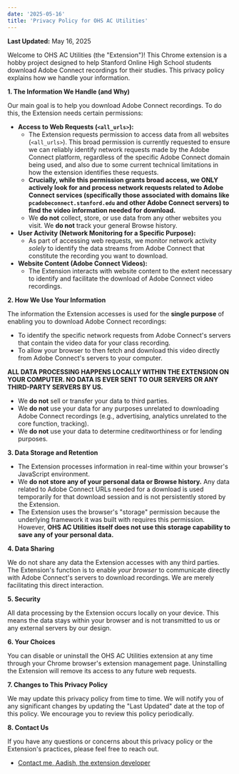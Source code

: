 ```yaml
---
date: '2025-05-16'
title: 'Privacy Policy for OHS AC Utilities'
---
```


**Last Updated:** May 16, 2025

Welcome to OHS AC Utilities (the "Extension")! This Chrome extension is a hobby project designed to help Stanford Online High School students download Adobe Connect recordings for their studies. This privacy policy explains how we handle your information.

**1. The Information We Handle (and Why)**

Our main goal is to help you download Adobe Connect recordings. To do this, the Extension needs certain permissions:

* **Access to Web Requests (`<all_urls>`):**
    * The Extension requests permission to access data from all websites (`<all_urls>`). This broad permission is currently requested to ensure we can reliably identify network requests made by the Adobe Connect platform, regardless of the specific Adobe Connect domain being used, and also due to some current technical limitations in how the extension identifies these requests.
    * **Crucially, while this permission grants broad access, we ONLY actively look for and process network requests related to Adobe Connect services (specifically those associated with domains like `pcadobeconnect.stanford.edu` and other Adobe Connect servers) to find the video information needed for download.**
    * We **do not** collect, store, or use data from any other websites you visit. We **do not** track your general Browse history.
* **User Activity (Network Monitoring for a Specific Purpose):**
    * As part of accessing web requests, we monitor network activity *solely* to identify the data streams from Adobe Connect that constitute the recording you want to download.
* **Website Content (Adobe Connect Videos):**
    * The Extension interacts with website content to the extent necessary to identify and facilitate the download of Adobe Connect video recordings.

**2. How We Use Your Information**

The information the Extension accesses is used for the **single purpose** of enabling you to download Adobe Connect recordings:

* To identify the specific network requests from Adobe Connect's servers that contain the video data for your class recording.
* To allow your browser to then fetch and download this video directly from Adobe Connect's servers to your computer.

**ALL DATA PROCESSING HAPPENS LOCALLY WITHIN THE EXTENSION ON YOUR COMPUTER. NO DATA IS EVER SENT TO OUR SERVERS OR ANY THIRD-PARTY SERVERS BY US.**

* We **do not** sell or transfer your data to third parties.
* We **do not** use your data for any purposes unrelated to downloading Adobe Connect recordings (e.g., advertising, analytics unrelated to the core function, tracking).
* We **do not** use your data to determine creditworthiness or for lending purposes.

**3. Data Storage and Retention**

* The Extension processes information in real-time within your browser's JavaScript environment.
* We **do not store any of your personal data or Browse history.** Any data related to Adobe Connect URLs needed for a download is used temporarily for that download session and is not persistently stored by the Extension.
* The Extension uses the browser's "storage" permission because the underlying framework it was built with requires this permission. However, **OHS AC Utilities itself does not use this storage capability to save any of your personal data.**

**4. Data Sharing**

We do not share any data the Extension accesses with any third parties. The Extension's function is to enable *your browser* to communicate directly with Adobe Connect's servers to download recordings. We are merely facilitating this direct interaction.

**5. Security**

All data processing by the Extension occurs locally on your device. This means the data stays within your browser and is not transmitted to us or any external servers by our design.

**6. Your Choices**

You can disable or uninstall the OHS AC Utilities extension at any time through your Chrome browser's extension management page. Uninstalling the Extension will remove its access to any future web requests.

**7. Changes to This Privacy Policy**

We may update this privacy policy from time to time. We will notify you of any significant changes by updating the "Last Updated" date at the top of this policy. We encourage you to review this policy periodically.

**8. Contact Us**

If you have any questions or concerns about this privacy policy or the Extension's practices, please feel free to reach out.

* [Contact me, Aadish, the extension developer](mailto:aadish@ohs.stanford.edu)
